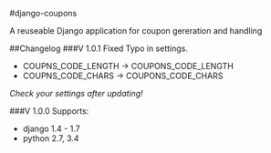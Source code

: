#django-coupons

A reuseable Django application for coupon gereration and handling



##Changelog
###V 1.0.1
Fixed Typo in settings.
* COUPNS_CODE_LENGTH -> COUPONS_CODE_LENGTH
* COUPNS_CODE_CHARS -> COUPONS_CODE_CHARS

*Check your settings after updating!*

###V 1.0.0
Supports:
* django 1.4 - 1.7
* python 2.7, 3.4
